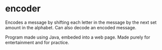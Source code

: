 # encoder

Encodes a message by shifting each letter in the message by the next set amount in the alphabet. Can also decode an encoded message.

Program made using Java, embeded into a web page. Made purely for entertainment and for practice.
